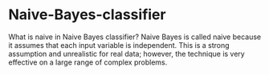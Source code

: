 # Naive-Bayes-classifier

What is naive in Naive Bayes classifier? Naive Bayes is called naive because it assumes that each input variable is independent. This is a strong assumption and unrealistic for real data; however, the technique is very effective on a large range of complex problems.
